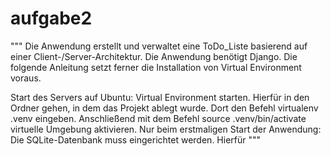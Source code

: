 # aufgabe2
""" Die Anwendung erstellt und verwaltet eine ToDo_Liste basierend auf einer Client-/Server-Architektur. Die Anwendung benötigt
Django. Die folgende Anleitung setzt ferner die Installation von Virtual Environment voraus. 

Start des Servers
auf Ubuntu:
Virtual Environment starten. Hierfür in den Ordner gehen, in dem das Projekt ablegt wurde. Dort 
den Befehl
virtualenv .venv 
eingeben.
Anschließend mit dem Befehl
source .venv/bin/activate 
virtuelle Umgebung aktivieren.
Nur beim erstmaligen Start der Anwendung: Die SQLite-Datenbank muss eingerichtet werden. Hierfür  """

